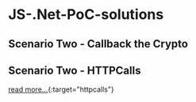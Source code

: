 # JS-.Net-PoC-solutions

## Scenario Two -  Callback the Crypto

## Scenario Two -  HTTPCalls
[read more...](/ScenarioTwo-HTTPCalls/README.md){:target="httpcalls"}
